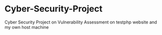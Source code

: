 # Cyber-Security-Project
Cyber Security Project on Vulnerability Assessment on testphp website and my own host machine
